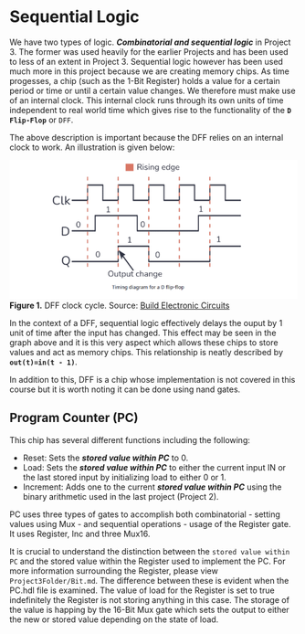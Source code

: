 # Sequential Logic

We have two types of logic. **_Combinatorial and sequential logic_** in Project 3. The former was used heavily for the earlier Projects and has been used to less of an extent in Project 3. Sequential logic however has been used much more in this project because we are creating memory chips. As time progesses, a chip (such as the 1-Bit Register) holds a value for a certain period or time or until a certain value changes. We therefore must make use of an internal clock. This internal clock runs through its own units of time independent to real world time which gives rise to the functionality of the **`D Flip-Flop`** or `DFF`.

The above description is important because the DFF relies on an internal clock to work. An illustration is given below:

![DFF clock cycle](DFF.png)
**Figure 1.** DFF clock cycle. Source: [Build Electronic Circuits](https://www.build-electronic-circuits.com/d-flip-flop/)

In the context of a DFF, sequential logic effectively delays the ouput by 1 unit of time after the input has changed. This effect may be seen in the graph above and it is this very aspect which allows these chips to store values and act as memory chips. This relationship is neatly described by **`out(t)=in(t - 1)`**.

In addition to this, DFF is a chip whose implementation is not covered in this course but it is worth noting it can be done using nand gates.

## Program Counter (PC)

This chip has several different functions including the following:

- Reset: Sets the _**stored value within PC**_ to 0.
- Load: Sets the _**stored value within PC**_ to either the current input IN or the last stored input by initializing load to either 0 or 1.
- Increment: Adds one to the current _**stored value within PC**_ using the binary arithmetic used in the last project (Project 2).

PC uses three types of gates to accomplish both combinatorial - setting values using Mux - and sequential operations - usage of the Register gate. It uses Register, Inc and three Mux16.

It is crucial to understand the distinction between the `stored value within PC` and the stored value within the Register used to implement the PC. For more information surrounding the Register, please view `Project3Folder/Bit.md`.
The difference between these is evident when the PC.hdl file is examined. The value of load for the Register is set to true indefinitely the Register is not storing anything in this case. The storage of the value is happing by the 16-Bit Mux gate which sets the output to either the new or stored value depending on the state of load.